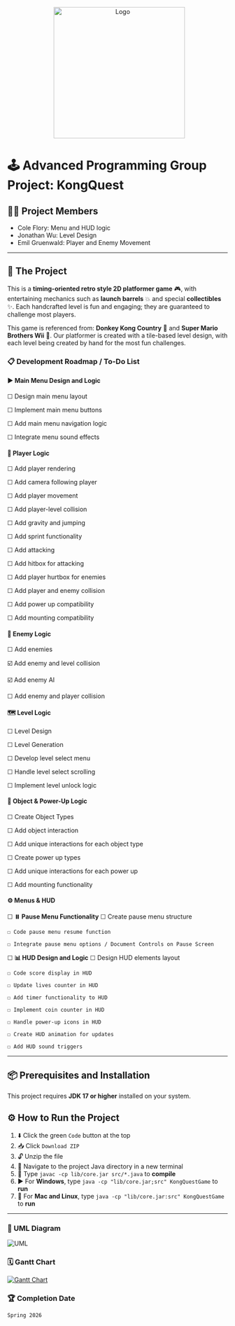 <p align="center">
  <img src="https://github.com/CFlory-Programming/AdvProgrammingGroupProject/blob/main/resources/Logo.png?raw=true" alt="Logo" width="300"/>
</p>

# 🕹️ Advanced Programming Group Project: KongQuest

## 🧑‍💻 Project Members
* Cole Flory: Menu and HUD logic
* Jonathan Wu: Level Design
* Emil Gruenwald: Player and Enemy Movement

---

## 🚀 The Project
This is a **timing-oriented retro style 2D platformer game** 🎮, with entertaining mechanics such as **launch barrels** 💥 and special **collectibles** ✨. Each handcrafted level is fun and engaging; they are guaranteed to challenge most players.

This game is referenced from: **Donkey Kong Country** 🐒 and **Super Mario Brothers Wii** 🍄. Our platformer is created with a tile-based level design, with each level being created by hand for the most fun challenges.

### 📋 Development Roadmap / To-Do List

#### ▶️ Main Menu Design and Logic
☐ Design main menu layout

☐ Implement main menu buttons

☐ Add main menu navigation logic

☐ Integrate menu sound effects

#### 🧍 Player Logic
☐ Add player rendering

☐ Add camera following player

☐ Add player movement

☐ Add player-level collision

☐ Add gravity and jumping

☐ Add sprint functionality

☐ Add attacking

☐ Add hitbox for attacking

☐ Add player hurtbox for enemies

☐ Add player and enemy collision

☐ Add power up compatibility

☐ Add mounting compatibility

#### 👾 Enemy Logic
☐ Add enemies

☑️ Add enemy and level collision

☑️ Add enemy AI

☐ Add enemy and player collision

#### 🗺️ Level Logic
☐ Level Design

☐ Level Generation

☐ Develop level select menu

☐ Handle level select scrolling

☐ Implement level unlock logic

#### 🎁 Object & Power-Up Logic
☐ Create Object Types

☐ Add object interaction

☐ Add unique interactions for each object type

☐ Create power up types

☐ Add unique interactions for each power up

☐ Add mounting functionality

#### ⚙️ Menus & HUD
☐ **⏸️ Pause Menu Functionality**
    ☐ Create pause menu structure
    
    ☐ Code pause menu resume function
    
    ☐ Integrate pause menu options / Document Controls on Pause Screen
    
☐ **📊 HUD Design and Logic**
    ☐ Design HUD elements layout
    
    ☐ Code score display in HUD
    
    ☐ Update lives counter in HUD
    
    ☐ Add timer functionality to HUD
    
    ☐ Implement coin counter in HUD
    
    ☐ Handle power-up icons in HUD
    
    ☐ Create HUD animation for updates
    
    ☐ Add HUD sound triggers

---

## 📦 Prerequisites and Installation
This project requires **JDK 17 or higher** installed on your system.

## ⚙️ How to Run the Project

1. ⬇️ Click the green ```Code``` button at the top
2. 📥 Click ```Download ZIP```
3. 🔓 Unzip the file
4. 📂 Navigate to the project Java directory in a new terminal
5. 🔨 Type ```javac -cp lib/core.jar src/*.java``` to **compile**
6. ▶️ For **Windows**, type ```java -cp "lib/core.jar;src" KongQuestGame``` to **run**
7. 🍎 For **Mac and Linux**, type ```java -cp "lib/core.jar:src" KongQuestGame``` to **run**

---

### 📐 UML Diagram
![UML](https://github.com/CFlory-Programming/AdvProgrammingGroupProject/blob/main/resources/UML.png?raw=true)

### 🗓️ Gantt Chart
[![Gantt Chart](https://github.com/CFlory-Programming/AdvProgrammingGroupProject/blob/main/resources/GanttChart.png?raw=true)](https://docs.google.com/spreadsheets/d/1xASoYfVAewEmirk02xkfCbQ8PxtWTUCKN-IrQL0k6SI/edit?usp=sharing)

### 🏆 Completion Date
```Spring 2026```
